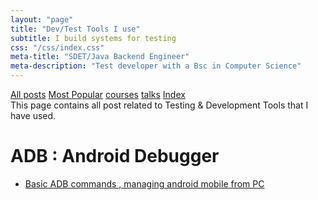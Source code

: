 ```yaml
---
layout: "page"
title: "Dev/Test Tools I use"
subtitle: I build systems for testing
css: "/css/index.css"
meta-title: "SDET/Java Backend Engineer"
meta-description: "Test developer with a Bsc in Computer Science"
---
```

<div class="list-filters">
    <a href="/" class="list-filter filter-selected">All posts</a>
    <a href="/popular" class="list-filter">Most Popular</a>
    <a href="/courses" class="list-filter">courses</a>
	<a href="/talks" class="list-filter">talks</a>
    <a href="/tags" class="list-filter">Index</a>
</div>
This page contains all post related to Testing & Development Tools that I have used. 

# ADB : Android Debugger
- [Basic ADB commands , managing android mobile from PC](http://shantonusarker.blogspot.com/2012/10/adb-commandsbasic-managing-android.html)